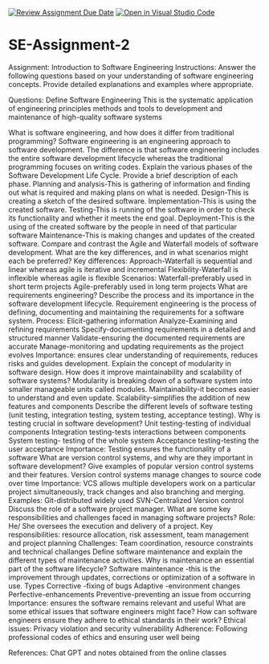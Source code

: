 [![Review Assignment Due Date](https://classroom.github.com/assets/deadline-readme-button-24ddc0f5d75046c5622901739e7c5dd533143b0c8e959d652212380cedb1ea36.svg)](https://classroom.github.com/a/-ucQIGTc)
[![Open in Visual Studio Code](https://classroom.github.com/assets/open-in-vscode-718a45dd9cf7e7f842a935f5ebbe5719a5e09af4491e668f4dbf3b35d5cca122.svg)](https://classroom.github.com/online_ide?assignment_repo_id=15220436&assignment_repo_type=AssignmentRepo)
# SE-Assignment-2
Assignment: Introduction to Software Engineering
Instructions:
Answer the following questions based on your understanding of software engineering concepts. Provide detailed explanations and examples where appropriate.

Questions:
Define Software Engineering
This is the systematic application of engineering principles methods and tools to development and maintenance of high-quality software systems

What is software engineering, and how does it differ from traditional programming? 
Software engineering is an engineering approach to software development.
The difference is that software engineering includes the entire software development lifecycle whereas the traditional programming focuses on writing codes.
Explain the various phases of the Software Development Life Cycle. Provide a brief description of each phase. 
Planning and analysis-This is gathering of information and finding out what is required and making plans on what is needed.
Design-This is creating a sketch of the desired software.
Implementation-This is using the created software.
Testing-This is running of the software in order to check its functionality and whether it meets the end goal.
Deployment-This is the using of the created software by the people in need of that particular software
Maintenance-This is making changes and updates of the created software.
Compare and contrast the Agile and Waterfall models of software development. What are the key differences, and in what scenarios might each be preferred? 
Key differences: 
Approach-Waterfall is sequential and linear whereas agile is iterative and incremental
Flexibility-Waterfall is inflexible whereas agile is flexible 
Scenarios:
Waterfall-preferably used in short term projects
Agile-preferably used in long term projects
What are requirements engineering? Describe the process and its importance in the software development lifecycle. 
Requirement engineering is the process of defining, documenting and maintaining the requirements for a software system.
Process:
Elicit-gathering information
Analyze-Examining and refining requirements 
Specify-documenting requirements in a detailed and structured manner
Validate-ensuring the documented requirements are accurate
Manage-monitoring and updating requirements as the project evolves
Importance: ensures clear understanding of requirements, reduces risks and guides development.
Explain the concept of modularity in software design. How does it improve maintainability and scalability of software systems?
Modularity is breaking down of a software system into smaller manageable units called modules.
Maintainability-it becomes easier to understand and even update.
Scalability-simplifies the addition of new features and components 
Describe the different levels of software testing (unit testing, integration testing, system testing, acceptance testing). Why is testing crucial in software development? 
Unit testing-testing of individual components
Integration testing-tests interactions between components
System testing- testing of the whole system
Acceptance testing-testing the user acceptance
Importance: Testing ensures the functionality of a software 
What are version control systems, and why are they important in software development? Give examples of popular version control systems and their features. 
Version control systems manage changes to source code over time
Importance: VCS allows multiple developers work on a particular project simultaneously, track changes and also branching and merging.
Examples: 
Git-distributed widely used
SVN-Centralized Version control
Discuss the role of a software project manager. What are some key responsibilities and challenges faced in managing software projects? 
Role: He/ She oversees the execution and delivery of a project.
Key responsibilities: resource allocation, risk assessment, team management and project planning
Challenges: Team coordination, resource constraints and technical challanges
Define software maintenance and explain the different types of maintenance activities. Why is maintenance an essential part of the software lifecycle? 
Software maintenance -this is the improvement through updates, corrections or optimization of a software in use.
Types
Corrective -fixing of bugs
Adaptive -environment changes
Perfective-enhancements
Preventive-preventing an issue from occurring
Importance: ensures the software remains relevant and useful
What are some ethical issues that software engineers might face? How can software engineers ensure they adhere to ethical standards in their work? 
Ethical issues: Privacy violation and security vulnerability
Adherence: Following professional codes of ethics and ensuring user well being

References: Chat GPT and notes obtained from the online classes
